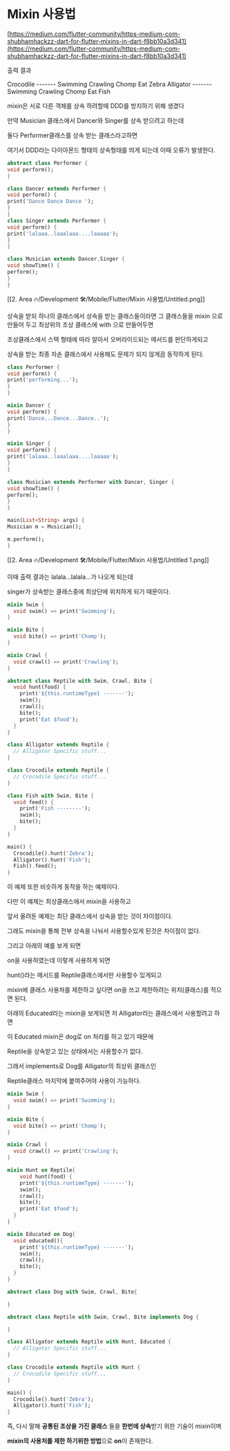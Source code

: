 # Mixin 사용법

[https://medium.com/flutter-community/https-medium-com-shubhamhackzz-dart-for-flutter-mixins-in-dart-f8bb10a3d341](https://medium.com/flutter-community/https-medium-com-shubhamhackzz-dart-for-flutter-mixins-in-dart-f8bb10a3d341)

출력 결과

Crocodile -------
Swimming
Crawling
Chomp
Eat Zebra
Alligator -------
Swimming
Crawling
Chomp
Eat Fish

mixin은 서로 다른 객체를 상속 하려할때 DDD를 방지하기 위해 생겼다

만약 Musician 클래스에서 Dancer와 Singer를 상속 받으려고 하는데

둘다 Performer클래스를 상속 받는 클래스라고하면

여기서 DDD라는 다이아몬드 형태의 상속형태를 띄게 되는데 이때 오류가 발생한다.

```dart
abstract class Performer {
void perform();
}

class Dancer extends Performer {
void perform() {
print('Dance Dance Dance ');
}
}
class Singer extends Performer {
void perform() {
print('lalaaa..laaalaaa....laaaaa');
}
}

class Musician extends Dancer,Singer {
void showTime() {
perform();
}
}

```

[[2. Area 🔥/Development 🛠️/Mobile/Flutter/Mixin 사용법/Untitled.png]]

상속을 받되 하나의 클래스에서 상속을 받는 클래스들이라면 그 클래스들을 mixin 으로 만들어 두고 최상위의 조상 클래스에 with 으로 만들어두면

조상클래스에서 스택 형태에 따라 알아서 오버라이드되는 메서드를 판단하게되고

상속을 받는 최종 자손 클래스에서 사용해도 문제가 되지 않게끔 동작하게 된다.

```dart
class Performer {
void perform() {
print('performing...');
}
}

mixin Dancer {
void perform() {
print('Dance...Dance...Dance..');
}
}

mixin Singer {
void perform() {
print('lalaaa..laaalaaa....laaaaa');
}
}

class Musician extends Performer with Dancer, Singer {
void showTime() {
perform();
}
}

main(List<String> args) {
Musician m = Musician();

m.perform();
}

```

[[2. Area 🔥/Development 🛠️/Mobile/Flutter/Mixin 사용법/Untitled 1.png]]

이때 출력 결과는 lalala...lalala...가 나오게 되는데

singer가 상속받는 클래스중에 최상단에 위치하게 되기 때문이다.

```dart
mixin Swim {
  void swim() => print('Swimming');
}

mixin Bite {
  void bite() => print('Chomp');
}

mixin Crawl {
  void crawl() => print('Crawling');
}

abstract class Reptile with Swim, Crawl, Bite {
  void hunt(food) {
    print('${this.runtimeType} -------');
    swim();
    crawl();
    bite();
    print('Eat $food');
  }
}

class Alligator extends Reptile {
  // Alligator Specific stuff...
}

class Crocodile extends Reptile {
  // Crocodile Specific stuff...
}

class Fish with Swim, Bite {
  void feed() {
    print('Fish --------');
    swim();
    bite();
  }
}

main() {
  Crocodile().hunt('Zebra');
  Alligator().hunt('Fish');
  Fish().feed();
}
```

이 예제 또한 비슷하게 동작을 하는 예제이다.

다만 이 예제는 최상클래스에서 mixin을 사용하고

앞서 올려둔 예제는 최단 클래스에서 상속을 받는 것이 차이점이다.

그래도 mixin을 통해 전부 상속을 나눠서 사용할수있게 된것은 차이점이 없다.

그리고 아래의 예를 보게 되면

on을 사용하였는데 이렇게 사용하게 되면

hunt()라는 메서드를 Reptile클래스에서만 사용할수 있게되고

mixin에 클래스 사용처를 제한하고 싶다면 on을 쓰고 제한하려는 위치(클래스)를 적으면 된다.

아래의 Educated라는 mixin을 보게되면 저 Alligator라는 클래스에서 사용할려고 하면

이 Educated mixin은 dog로 on 처리를 하고 있기 때문에

Reptile을 상속받고 있는 상태에서는 사용할수가 없다.

그래서 implements로 Dog를 Alligator의 최상위 클래스인

Reptile클래스 마지막에 붙여주어야 사용이 가능하다.

```dart
mixin Swim {
  void swim() => print('Swimming');
}

mixin Bite {
  void bite() => print('Chomp');
}

mixin Crawl {
  void crawl() => print('Crawling');
}

mixin Hunt on Reptile{
    void hunt(food) {
    print('${this.runtimeType} -------');
    swim();
    crawl();
    bite();
    print('Eat $food');
  }
}

mixin Educated on Dog{
  void educated(){
    print('${this.runtimeType} -------');
    swim();
    crawl();
    bite();
  }
}

abstract class Dog with Swim, Crawl, Bite{

}

abstract class Reptile with Swim, Crawl, Bite implements Dog {

}

class Alligator extends Reptile with Hunt, Educated {
  // Alligator Specific stuff...
}

class Crocodile extends Reptile with Hunt {
  // Crocodile Specific stuff...
}

main() {
  Crocodile().hunt('Zebra');
  Alligator().hunt('Fish');
}
```

즉, 다시 말해 **공통된 조상을 가진 클래스** 들을 **한번에 상속**받기 위한 기술이 mixin이며

**mixin의 사용처를 제한 하기위한 방법**으로 **on**이 존재한다.
